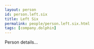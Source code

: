 ```yaml
---
layout: person
id: person.left.six
title: Left Six
permalink: people/person.left.six.html
tags: [company.dolphin]
---
```


Person details...